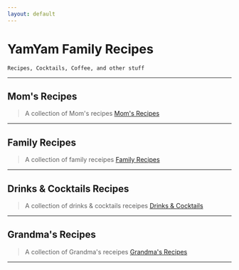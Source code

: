 ```yaml
---
layout: default
---
```


# YamYam Family Recipes   


```
Recipes, Cocktails, Coffee, and other stuff
```  
  

* * *   
  



## Mom's Recipes  

> A collection of Mom's recipes 
[Mom's Recipes](https://kod5kod.github.io/yamyam/pages/mom.html)


* * *   


## Family Recipes    

> A collection of family receipes
[Family Recipes](https://kod5kod.github.io/yamyam/pages/family.html)

* * *   

## Drinks & Cocktails Recipes    

> A collection of drinks & cocktails receipes
[Drinks & Cocktails](https://kod5kod.github.io/yamyam/pages/drinks.html)

* * *   


## Grandma's Recipes    

> A collection of Grandma's receipes
[Grandma's Recipes](https://kod5kod.github.io/yamyam/pages/grandma.html)

* * *   
